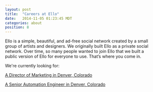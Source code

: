 ```yaml
---
layout: post
title:  "Careers at Ello"
date:   2014-11-05 01:23:45 MDT
categories: about
position: 8
---
```


Ello is a simple, beautiful, and ad-free social network created by a small group of artists and designers. We originally built Ello as a private social network. Over time, so many people wanted to join Ello that we built a public version of Ello for everyone to use. That’s where you come in.

We're currently looking for:

[A Director of Marketing in Denver, Colorado](https://boards.greenhouse.io/ello/jobs/56652?t=8dn3qk#.VVNqcZNdXlA)

[A Senior Automation Engineer in Denver, Colorado](https://boards.greenhouse.io/ello/jobs/55334?t=nqxr2i#.VVNqcJNdXlA)
